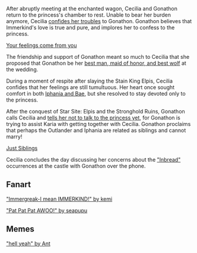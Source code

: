 <!-- title: Wolves Before Harlots -->

After abruptly meeting at the enchanted wagon, Cecilia and Gonathon return to the princess's chamber to rest. Unable to bear her burden anymore, Cecilia [confides her troubles](https://www.youtube.com/live/Icdii90_vSA?t=4770s) to Gonathon. Gonathon believes that Immerkind's love is true and pure, and implores her to confess to the princess.

[Your feelings come from you](#embed:https://www.youtube.com/live/Icdii90_vSA?t=4843s)

The friendship and support of Gonathon meant so much to Cecilia that she proposed that Gonathon be her [best man, maid of honor, and best wolf](https://www.youtube.com/watch?v=Icdii90_vSA&t=5938s) at the wedding.

During a moment of respite after slaying the Stain King Elpis, Cecilia confides that her feelings are still tumultuous. Her heart once sought comfort in both [Iphania and Bae](https://www.youtube.com/watch?v=Icdii90_vSA&t=14096s), but she resolved to stay devoted only to the princess.

After the conquest of Star Site: Elpis and the Stronghold Ruins, Gonathon calls Cecilia and [tells her not to talk to the princess yet](https://www.youtube.com/live/Icdii90_vSA?t=17674s), for Gonathon is trying to assist Karia with getting together with Cecilia. Gonathon proclaims that perhaps the Outlander and Iphania are related as siblings and cannot marry!

[Just Siblings](#embed:https://www.youtube.com/watch?v=Icdii90_vSA&t=18700s)

Cecilia concludes the day discussing her concerns about the ["Inbread"](https://www.youtube.com/watch?v=Icdii90_vSA&t=22533s) occurrences at the castle with Gonathon over the phone.

## Fanart

["Immergreak-I mean IMMERKIND!" by kemi](https://x.com/Kemi_palitogay/status/1920602120526364860)

["Pat Pat Pat AWOO!" by seapupu](https://x.com/seapupu290495/status/1919764225557197309)

## Memes

["hell yeah" by Ant](https://x.com/Antzk_3/status/1919608185536532533)
